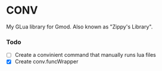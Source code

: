 # CONV
My GLua library for Gmod. Also known as "Zippy's Library".

### Todo
- [ ] Create a convinient command that manually runs lua files
- [x] Create conv.funcWrapper
